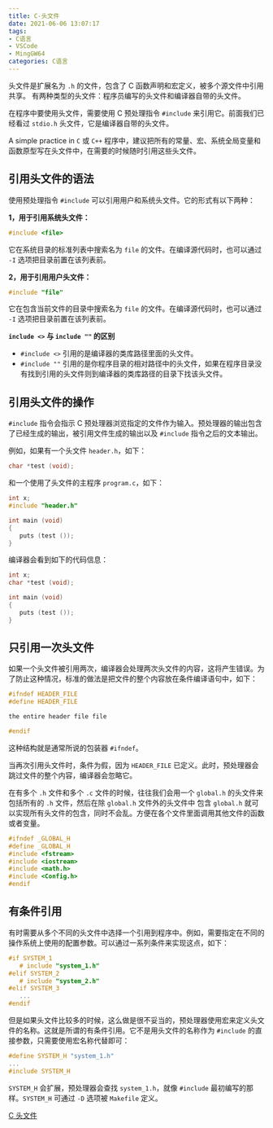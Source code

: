 ```yaml
---
title: C-头文件
date: 2021-06-06 13:07:17
tags:
- C语言
- VSCode
- MingGW64
categories: C语言
---
```


头文件是扩展名为 `.h` 的文件，包含了 C 函数声明和宏定义，被多个源文件中引用共享。
有两种类型的头文件：程序员编写的头文件和编译器自带的头文件。

在程序中要使用头文件，需要使用 C 预处理指令 `#include` 来引用它。前面我们已经看过 `stdio.h` 头文件，它是编译器自带的头文件。

A simple practice in `C` 或 `C++` 程序中，建议把所有的常量、宏、系统全局变量和函数原型写在头文件中，在需要的时候随时引用这些头文件。

<!--more-->
## 引用头文件的语法

使用预处理指令 `#include` 可以引用用户和系统头文件。它的形式有以下两种：

**1，用于引用系统头文件：**

```c
#include <file>
```

它在系统目录的标准列表中搜索名为 `file` 的文件。在编译源代码时，也可以通过 `-I` 选项把目录前置在该列表前。

**2，用于引用用户头文件：**

```c
#include "file"
```

它在包含当前文件的目录中搜索名为 `file` 的文件。在编译源代码时，也可以通过 `-I` 选项把目录前置在该列表前。

**`include <>` 与 `include ""` 的区别**

* `#include <>` 引用的是编译器的类库路径里面的头文件。
* `#include ""` 引用的是你程序目录的相对路径中的头文件，如果在程序目录没有找到引用的头文件则到编译器的类库路径的目录下找该头文件。

## 引用头文件的操作

`#include` 指令会指示 C 预处理器浏览指定的文件作为输入。预处理器的输出包含了已经生成的输出，被引用文件生成的输出以及 `#include` 指令之后的文本输出。

例如，如果有一个头文件 `header.h`，如下：

```c
char *test (void);
```

和一个使用了头文件的主程序 `program.c`，如下：

```c
int x;
#include "header.h"

int main (void)
{
   puts (test ());
}
```

编译器会看到如下的代码信息：

```c
int x;
char *test (void);

int main (void)
{
   puts (test ());
}
```

## 只引用一次头文件

如果一个头文件被引用两次，编译器会处理两次头文件的内容，这将产生错误。为了防止这种情况，标准的做法是把文件的整个内容放在条件编译语句中，如下：

```c
#ifndef HEADER_FILE
#define HEADER_FILE

the entire header file file

#endif
```

这种结构就是通常所说的包装器 `#ifndef`。

当再次引用头文件时，条件为假，因为 `HEADER_FILE` 已定义。此时，预处理器会跳过文件的整个内容，编译器会忽略它。

在有多个 `.h` 文件和多个 `.c` 文件的时候，往往我们会用一个 `global.h` 的头文件来包括所有的 `.h` 文件，然后在除 `global.h` 文件外的头文件中 包含 `global.h` 就可以实现所有头文件的包含，同时不会乱。方便在各个文件里面调用其他文件的函数或者变量。

```c
#ifndef _GLOBAL_H
#define _GLOBAL_H
#include <fstream>
#include <iostream>
#include <math.h>
#include <Config.h>
#endif
```

## 有条件引用

有时需要从多个不同的头文件中选择一个引用到程序中。例如，需要指定在不同的操作系统上使用的配置参数。可以通过一系列条件来实现这点，如下：

```c
#if SYSTEM_1
   # include "system_1.h"
#elif SYSTEM_2
   # include "system_2.h"
#elif SYSTEM_3
   ...
#endif
```

但是如果头文件比较多的时候，这么做是很不妥当的，预处理器使用宏来定义头文件的名称。这就是所谓的有条件引用。它不是用头文件的名称作为 `#include` 的直接参数，只需要使用宏名称代替即可：

```c
#define SYSTEM_H "system_1.h"
...
#include SYSTEM_H
```

`SYSTEM_H` 会扩展，预处理器会查找 `system_1.h`，就像 `#include` 最初编写的那样。`SYSTEM_H` 可通过 `-D` 选项被 `Makefile` 定义。

[C 头文件](https://www.runoob.com/cprogramming/c-header-files.html)